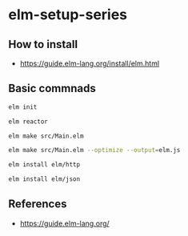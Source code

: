 # elm-setup-series

## How to install

- <https://guide.elm-lang.org/install/elm.html>

## Basic commnads

```bash
elm init

elm reactor

elm make src/Main.elm

elm make src/Main.elm --optimize --output=elm.js

elm install elm/http

elm install elm/json
```

## References

- <https://guide.elm-lang.org/>


